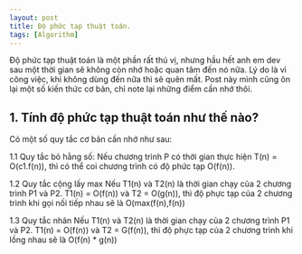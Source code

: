 ```yaml
---
layout: post
title: Độ phức tạp thuật toán.
tags: [Algorithm]
---
```


Độ phức tạp thuật toán là một phần rất thú vị, nhưng hầu hết anh em dev sau một thời gian sẽ không còn nhớ hoặc quan tâm đến nó nữa. Lý do là vì công việc, khi không dùng đến nữa thì sẽ quên mất. Post này mình cũng ôn lại một số kiến thức cơ bản, chỉ note lại những điểm cần nhớ thôi. 

## 1. Tính độ phức tạp thuật toán như thế nào?
Có một số quy tắc cơ bản cần nhớ như sau:

 1.1 Quy tắc bỏ hằng số: 
 Nếu chương trình P có thời gian thực hiện T(n) = O(c1.f(n)), thì có thể coi chương trình có độ phức tạp O(f(n)).
 
 1.2 Quy tắc cộng lấy max
 Nếu T1(n) và T2(n) là thời gian chạy của 2 chương trình P1 và P2. T1(n) = O(f(n)) và T2 = O(g(n)), thì độ phực tạp của 2 chương trình khi  gọi nối tiếp nhau sẽ là O(max(f(n),f(n))
 
 1.3 Quy tắc nhân 
  Nếu T1(n) và T2(n) là thời gian chạy của 2 chương trình P1 và P2. T1(n) = O(f(n)) và T2 = G(f(n)), thì độ phực tạp của 2 chương trình khi lồng  nhau sẽ là O(f(n) * g(n))
 
 
